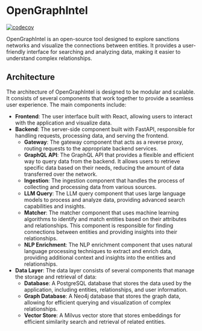# OpenGraphIntel

[![codecov](https://codecov.io/gh/edwardlc0000/OpenGraphIntel/graph/badge.svg?token=AP2VHX57NM)](https://codecov.io/gh/edwardlc0000/OpenGraphIntel)

OpenGraphIntel is an open-source tool designed to explore sanctions networks and visualize the connections between entities. It provides a user-friendly interface for searching and analyzing data, making it easier to understand complex relationships.

## Architecture

The architecture of OpenGraphIntel is designed to be modular and scalable. It consists of several components that work together to provide a seamless user experience. The main components include:

- **Frontend**: The user interface built with React, allowing users to interact with the application and visualize data.
- **Backend**: The server-side component built with FastAPI, responsible for handling requests, processing data, and serving the frontend.
	- **Gateway**: The gateway component that acts as a reverse proxy, routing requests to the appropriate backend services.
	- **GraphQL API**: The GraphQL API that provides a flexible and efficient way to query data from the backend. It allows users to retrieve specific data based on their needs, reducing the amount of data transferred over the network.
	- **Ingestion**: The ingestion component that handles the process of collecting and processing data from various sources.
	- **LLM Query**: The LLM query component that uses large language models to process and analyze data, providing advanced search capabilities and insights.
	- **Matcher**: The matcher component that uses machine learning algorithms to identify and match entities based on their attributes and relationships. This component is responsible for finding connections between entities and providing insights into their relationships.
	- **NLP Enrichment**: The NLP enrichment component that uses natural language processing techniques to extract and enrich data, providing additional context and insights into the entities and relationships.
- **Data Layer**: The data layer consists of several components that manage the storage and retrieval of data:
	- **Database**: A PostgreSQL database that stores the data used by the application, including entities, relationships, and user information.
	- **Graph Database**: A Neo4j database that stores the graph data, allowing for efficient querying and visualization of complex relationships.
	- **Vector Store**: A Milvus vector store that stores embeddings for efficient similarity search and retrieval of related entities.

